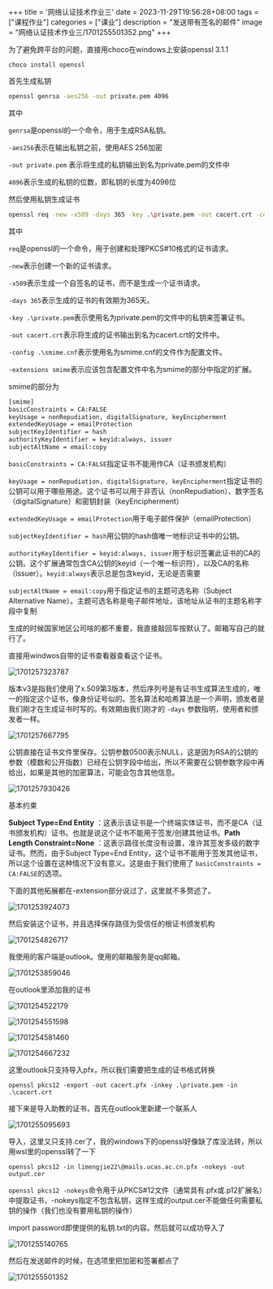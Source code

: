 +++
title = '网络认证技术作业三'
date = 2023-11-29T19:56:28+08:00
tags = ["课程作业"]
categories = ["课业"]
description = "发送带有签名的邮件"
image = "网络认证技术作业三/1701255501352.png"
+++

为了避免跨平台的问题，直接用choco在windows上安装openssl 3.1.1

`choco install openssl`

首先生成私钥

```bash
openssl genrsa -aes256 -out private.pem 4096
```

其中

`genrsa`是openssl的一个命令，用于生成RSA私钥。

`-aes256`表示在输出私钥之前，使用AES 256加密

`-out private.pem` 表示将生成的私钥输出到名为private.pem的文件中

`4096`表示生成的私钥的位数，即私钥的长度为4096位

然后使用私钥生成证书

```sh
openssl req -new -x509 -days 365 -key .\private.pem -out cacert.crt -config .\smime.cnf -extensions smime
```

其中

`req`是openssl的一个命令，用于创建和处理PKCS#10格式的证书请求。

`-new`表示创建一个新的证书请求。

`-x509`表示生成一个自签名的证书，而不是生成一个证书请求。

`-days 365`表示生成的证书的有效期为365天。

`-key .\private.pem`表示使用名为private.pem的文件中的私钥来签署证书。

`-out cacert.crt`表示将生成的证书输出到名为cacert.crt的文件中。

`-config .\smime.cnf`表示使用名为smime.cnf的文件作为配置文件。

`-extensions smime`表示应该包含配置文件中名为smime的部分中指定的扩展。

smime的部分为

```bash
[smime]
basicConstraints = CA:FALSE
keyUsage = nonRepudiation, digitalSignature, keyEncipherment
extendedKeyUsage = emailProtection
subjectKeyIdentifier = hash
authorityKeyIdentifier = keyid:always, issuer
subjectAltName = email:copy
```

`basicConstraints = CA:FALSE`指定证书不能用作CA（证书颁发机构）

`keyUsage = nonRepudiation, digitalSignature, keyEncipherment`指定证书的公钥可以用于哪些用途。这个证书可以用于非否认（nonRepudiation）、数字签名（digitalSignature）和密钥封装（keyEncipherment）

`extendedKeyUsage = emailProtection`用于电子邮件保护（emailProtection）

`subjectKeyIdentifier = hash`用公钥的hash值唯一地标识证书中的公钥。

`authorityKeyIdentifier = keyid:always, issuer`用于标识签署此证书的CA的公钥。这个扩展通常包含CA公钥的keyid（一个唯一标识符），以及CA的名称（issuer）。`keyid:always`表示总是包含keyid，无论是否需要

`subjectAltName = email:copy`用于指定证书的主题可选名称（Subject Alternative Name）。主题可选名称是电子邮件地址，该地址从证书的主题名称字段中复制

生成的时候国家地区公司啥的都不重要，我直接敲回车按默认了。邮箱写自己的就行了。

直接用windwos自带的证书查看器查看这个证书。

![1701257323787](网络认证技术作业三/1701257323787.png)

版本v3是指我们使用了x.509第3版本，然后序列号是有证书生成算法生成的，唯一的指定这个证书，像身份证号似的。签名算法和哈希算法是一个声明，颁发者是我们刚才在生成证书时写的。有效期由我们刚才的 `-days` 参数指明，使用者和颁发者一样。

![1701257667795](网络认证技术作业三/1701257667795.png)

公钥直接在证书文件里保存。公钥参数0500表示NULL，这是因为RSA的公钥的参数（模数和公开指数）已经在公钥字段中给出，所以不需要在公钥参数字段中再给出，如果是其他的加密算法，可能会包含其他信息。

![1701257930426](网络认证技术作业三/1701257930426.png)

基本约束

**Subject Type=End Entity** ：这表示该证书是一个终端实体证书，而不是CA（证书颁发机构）证书。也就是说这个证书不能用于签发/创建其他证书。**Path Length Constraint=None** ：这表示路径长度没有设置，准许其签发多级的数字证书。然而，由于Subject Type=End Entity，这个证书不能用于签发其他证书，所以这个设置在这种情况下没有意义。这是由于我们使用了 `basicConstraints = CA:FALSE`的选项。

下面的其他拓展都在-extension部分说过了，这里就不多赘述了。

![1701253924073](网络认证技术作业三/1701253924073.png)

然后安装这个证书，并且选择保存路径为受信任的根证书颁发机构

![1701254826717](网络认证技术作业三/1701254826717.png)

我使用的客户端是outlook。使用的邮箱服务是qq邮箱。

![1701253859046](网络认证技术作业三/1701253859046.png)

在outlook里添加我的证书

![1701254522179](网络认证技术作业三/1701254522179.png)

![1701254551598](网络认证技术作业三/1701254551598.png)

![1701254581460](网络认证技术作业三/1701254581460.png)

![1701254667232](网络认证技术作业三/1701254667232.png)

这里outlook只支持导入pfx，所以我们需要把生成的证书格式转换

```
openssl pkcs12 -export -out cacert.pfx -inkey .\private.pem -in .\cacert.crt
```

接下来是导入助教的证书，首先在outlook里新建一个联系人

![1701255095693](网络认证技术作业三/1701255095693.png)

导入，这里又只支持.cer了，我的windows下的openssl好像缺了库没法转，所以用wsl里的openssl转了一下

```
openssl pkcs12 -in limengjie22\@mails.ucas.ac.cn.pfx -nokeys -out output.cer
```

`openssl pkcs12 -nokeys`命令用于从PKCS#12文件（通常具有.pfx或.p12扩展名）中提取证书，-nokeys指定不包含私钥，这样生成的output.cer不能做任何需要私钥的操作（我们也没有要用私钥的操作）

import password即使提供的私钥.txt的内容。然后就可以成功导入了

![1701255140765](网络认证技术作业三/1701255140765.png)

然后在发送邮件的时候，在选项里把加密和签署都点了

![1701255501352](网络认证技术作业三/1701255501352.png)
